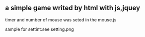 

##  a simple game writed by html with js,jquey


timer and number of mouse was seted in the mouse.js

sample for settint:see setting.png

